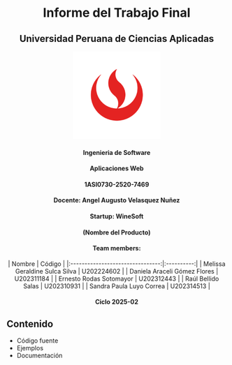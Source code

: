 <div align="center">

<h1>Informe del Trabajo Final</h1>
<h2>Universidad Peruana de Ciencias Aplicadas</h2>
<img src="./imagenes/Logo-UPC.png" alt="Logo UPC" width="200">
<h4>Ingenieria de Software</h4>
<h4>Aplicaciones Web</h4>
<h4>1ASI0730-2520-7469</h4>
<h4>Docente: Angel Augusto Velasquez Nuñez</h4>
<h4>Startup: WineSoft</h4>
<h4>(Nombre del Producto)</h4>
<h4>Team members:</h4>
|              Nombre              |   Código   |
|:--------------------------------:|:----------:|
| Melissa Geraldine Sulca Silva    | U202224602 |
| Daniela Araceli Gómez Flores     | U202311184 |
| Ernesto Rodas Sotomayor          | U202312443 |
| Raúl Bellido Salas               | U202310931 |
| Sandra Paula Luyo Correa         | U202314513 |

<h4>Ciclo 2025-02</h4>
</div>




## Contenido
- Código fuente
- Ejemplos
- Documentación

